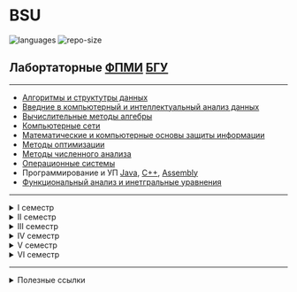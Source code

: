 # BSU
![languages](https://img.shields.io/github/languages/count/charapennikaurm/BSU)
![repo-size](https://img.shields.io/github/repo-size/charapennikaurm/BSU)
## Лабортаторные [ФПМИ](http://fpmi.bsu.by/) [БГУ](https://bsu.by/)

---

+ [Алгоритмы и структутры данных](https://github.com/charapennikaurm/BSU/tree/main/%D0%90%D0%BB%D0%B3%D0%BE%D1%80%D0%B8%D1%82%D0%BC%D1%8B%20%D0%B8%20%D1%81%D1%82%D1%80%D1%83%D0%BA%D1%82%D1%83%D1%80%D1%8B%20%D0%B4%D0%B0%D0%BD%D0%BD%D1%8B%D1%85)
+ [Введние в компьютерный и интеллектуальный анализ данных](https://github.com/charapennikaurm/BSU/tree/main/%D0%92%D0%9A%D0%98%D0%90%D0%94)
+ [Вычислительные методы алгебры](https://github.com/charapennikaurm/BSU/tree/main/%D0%92%D1%8B%D1%87%D0%B8%D1%81%D0%BB%D0%B8%D1%82%D0%B5%D0%BB%D0%BB%D1%8C%D0%BD%D1%8B%D0%B5%20%D0%BC%D0%B5%D1%82%D0%BE%D0%B4%D1%8B%20%D0%B0%D0%BB%D0%B3%D0%B5%D0%B1%D1%80%D1%8B)
+ [Компьютерные сети](https://github.com/charapennikaurm/BSU/tree/main/%D0%9A%D0%BE%D0%BC%D0%BF%D1%8C%D1%8E%D1%82%D0%B5%D1%80%D0%BD%D1%8B%D0%B5%20%D1%81%D0%B5%D1%82%D0%B8)
+ [Математические и компьютерные основы защиты информации](https://github.com/charapennikaurm/BSU/tree/main/%D0%9C%D0%B8%D0%9A%D0%9E%D0%97%D0%98)
+ [Методы оптимизации](https://github.com/charapennikaurm/BSU/tree/main/%D0%9C%D0%B5%D1%82%D0%BE%D0%B4%D1%8B%20%D0%BE%D0%BF%D1%82%D0%B8%D0%BC%D0%B8%D0%B7%D0%B0%D1%86%D0%B8%D0%B8)
+ [Методы численного анализа](https://github.com/charapennikaurm/BSU/tree/main/%D0%9C%D0%B5%D1%82%D0%BE%D0%B4%D1%8B%20%D1%87%D0%B8%D1%81%D0%BB%D0%B5%D0%BD%D0%BD%D0%BE%D0%B3%D0%BE%20%D0%B0%D0%BD%D0%B0%D0%BB%D0%B8%D0%B7%D0%B0)
+ [Операционные cистемы](https://github.com/charapennikaurm/BSU/tree/main/%D0%9E%D0%BF%D0%B5%D1%80%D0%B0%D1%86%D0%B8%D0%BE%D0%BD%D0%BD%D1%8B%D0%B5%20%D1%81%D0%B8%D1%81%D1%82%D0%B5%D0%BC%D1%8B)
+ Программирование и УП [Java](https://github.com/charapennikaurm/BSU/tree/main/%D0%9F%D1%80%D0%BE%D0%B3%D1%80%D0%B0%D0%BC%D0%BC%D0%B8%D1%80%D0%BE%D0%B2%D0%B0%D0%BD%D0%B8%D0%B5%20Java), [C++](https://github.com/charapennikaurm/BSU/tree/main/%D0%9F%D1%80%D0%BE%D0%B3%D1%80%D0%B0%D0%BC%D0%BC%D0%B8%D1%80%D0%BE%D0%B2%D0%B0%D0%BD%D0%B8%D0%B5%20%D0%A1%2B%2B), [Assembly](https://github.com/charapennikaurm/BSU/tree/main/%D0%9F%D1%80%D0%BE%D0%B3%D1%80%D0%B0%D0%BC%D0%BC%D0%B8%D1%80%D0%BE%D0%B2%D0%B0%D0%BD%D0%B8%D0%B5%20%D0%90%D1%81%D1%81%D0%B5%D0%BC%D0%B1%D0%BB%D0%B5%D1%80%D0%BD%D1%8B%D0%B5%20%D0%B2%D1%81%D1%82%D0%B0%D0%B2%D0%BA%D0%B8)
+ [Функциональный анализ и инетгральные уравнения](https://github.com/charapennikaurm/BSU/tree/main/%D0%A4%D1%83%D0%BD%D0%BA%D1%86%D0%B8%D0%BE%D0%BD%D0%B0%D0%BB%D1%8C%D0%BD%D1%8B%D0%B9%20%D0%B0%D0%BD%D0%B0%D0%BB%D0%B8%D0%B7%20%D0%B8%20%D0%B8%D0%BD%D1%82%D0%B5%D0%B3%D1%80%D0%B0%D0%BB%D1%8C%D0%BD%D1%8B%D0%B5%20%D1%83%D1%80%D0%B0%D0%B2%D0%BD%D0%B5%D0%BD%D0%B8%D1%8F)

---

<details>
<summary> I семестр</summary>
  
+ Программирование [C++](https://github.com/charapennikaurm/BSU/tree/main/%D0%9F%D1%80%D0%BE%D0%B3%D1%80%D0%B0%D0%BC%D0%BC%D0%B8%D1%80%D0%BE%D0%B2%D0%B0%D0%BD%D0%B8%D0%B5%20%D0%A1%2B%2B), [Assembly](https://github.com/charapennikaurm/BSU/tree/main/%D0%9F%D1%80%D0%BE%D0%B3%D1%80%D0%B0%D0%BC%D0%BC%D0%B8%D1%80%D0%BE%D0%B2%D0%B0%D0%BD%D0%B8%D0%B5%20%D0%90%D1%81%D1%81%D0%B5%D0%BC%D0%B1%D0%BB%D0%B5%D1%80%D0%BD%D1%8B%D0%B5%20%D0%B2%D1%81%D1%82%D0%B0%D0%B2%D0%BA%D0%B8)

</details>

<details>
<summary> II семестр</summary>
  
+ Программирование [C++](https://github.com/charapennikaurm/BSU/tree/main/%D0%9F%D1%80%D0%BE%D0%B3%D1%80%D0%B0%D0%BC%D0%BC%D0%B8%D1%80%D0%BE%D0%B2%D0%B0%D0%BD%D0%B8%D0%B5%20%D0%A1%2B%2B)

</details>

<details>
<summary> III семестр</summary>
  
+ [Введние в компьютерный и интеллектуальный анализ данных](https://github.com/charapennikaurm/BSU/tree/main/%D0%92%D0%9A%D0%98%D0%90%D0%94)
+ [Вычислительные методы алгебры](https://github.com/charapennikaurm/BSU/tree/main/%D0%92%D1%8B%D1%87%D0%B8%D1%81%D0%BB%D0%B8%D1%82%D0%B5%D0%BB%D0%BB%D1%8C%D0%BD%D1%8B%D0%B5%20%D0%BC%D0%B5%D1%82%D0%BE%D0%B4%D1%8B%20%D0%B0%D0%BB%D0%B3%D0%B5%D0%B1%D1%80%D1%8B)
+ Программирование [Java](https://github.com/charapennikaurm/BSU/tree/main/%D0%9F%D1%80%D0%BE%D0%B3%D1%80%D0%B0%D0%BC%D0%BC%D0%B8%D1%80%D0%BE%D0%B2%D0%B0%D0%BD%D0%B8%D0%B5%20Java)

</details>

<details>
<summary> IV семестр</summary>
 
+ [Алгоритмы и структутры данных](https://github.com/charapennikaurm/BSU/tree/main/%D0%90%D0%BB%D0%B3%D0%BE%D1%80%D0%B8%D1%82%D0%BC%D1%8B%20%D0%B8%20%D1%81%D1%82%D1%80%D1%83%D0%BA%D1%82%D1%83%D1%80%D1%8B%20%D0%B4%D0%B0%D0%BD%D0%BD%D1%8B%D1%85)
 + [Методы численного анализа](https://github.com/charapennikaurm/BSU/tree/main/%D0%9C%D0%B5%D1%82%D0%BE%D0%B4%D1%8B%20%D1%87%D0%B8%D1%81%D0%BB%D0%B5%D0%BD%D0%BD%D0%BE%D0%B3%D0%BE%20%D0%B0%D0%BD%D0%B0%D0%BB%D0%B8%D0%B7%D0%B0)
+ [Операционные системы](https://github.com/charapennikaurm/BSU/tree/main/%D0%9E%D0%BF%D0%B5%D1%80%D0%B0%D1%86%D0%B8%D0%BE%D0%BD%D0%BD%D1%8B%D0%B5%20%D1%81%D0%B8%D1%81%D1%82%D0%B5%D0%BC%D1%8B)
+ [Функциональный анализ и инетгральные уравнения](https://github.com/charapennikaurm/BSU/tree/main/%D0%A4%D1%83%D0%BD%D0%BA%D1%86%D0%B8%D0%BE%D0%BD%D0%B0%D0%BB%D1%8C%D0%BD%D1%8B%D0%B9%20%D0%B0%D0%BD%D0%B0%D0%BB%D0%B8%D0%B7%20%D0%B8%20%D0%B8%D0%BD%D1%82%D0%B5%D0%B3%D1%80%D0%B0%D0%BB%D1%8C%D0%BD%D1%8B%D0%B5%20%D1%83%D1%80%D0%B0%D0%B2%D0%BD%D0%B5%D0%BD%D0%B8%D1%8F)
  
</details>

<details>
<summary> V семестр</summary>

+ [Курсовой проект](https://github.com/charapennikaurm/BSU/tree/main/%D0%9A%D1%83%D1%80%D1%81%D0%BE%D0%B2%D1%8B%D0%B5/%D0%9A%D1%83%D1%80%D1%81%D0%BE%D0%B2%D0%BE%D0%B9%20%D0%BF%D1%80%D0%BE%D0%B5%D0%BA%D1%82%20V%20%D1%81%D0%B5%D0%BC%D0%B5%D1%81%D1%82%D1%80)
+ [Компьютерные сети](https://github.com/charapennikaurm/BSU/tree/main/%D0%9A%D0%BE%D0%BC%D0%BF%D1%8C%D1%8E%D1%82%D0%B5%D1%80%D0%BD%D1%8B%D0%B5%20%D1%81%D0%B5%D1%82%D0%B8)
+ [Методы оптимизации](https://github.com/charapennikaurm/BSU/tree/main/%D0%9C%D0%B5%D1%82%D0%BE%D0%B4%D1%8B%20%D0%BE%D0%BF%D1%82%D0%B8%D0%BC%D0%B8%D0%B7%D0%B0%D1%86%D0%B8%D0%B8)  
+ [Методы численного анализа](https://github.com/charapennikaurm/BSU/tree/main/%D0%9C%D0%B5%D1%82%D0%BE%D0%B4%D1%8B%20%D1%87%D0%B8%D1%81%D0%BB%D0%B5%D0%BD%D0%BD%D0%BE%D0%B3%D0%BE%20%D0%B0%D0%BD%D0%B0%D0%BB%D0%B8%D0%B7%D0%B0)

</details>

<details>
<summary> VI семестр</summary>

+ [Математические и компьютерные основы защиты информации](https://github.com/charapennikaurm/BSU/tree/main/%D0%9C%D0%B8%D0%9A%D0%9E%D0%97%D0%98)
  
</details>

---

<details>
<summary> Полезные ссылки </summary>

+ [Конспекты](https://drive.google.com/drive/folders/18u_EDtzdWjAJeyYDqqlODsVZWLKNiOi8?usp=sharing)
+ [Контрольные и коллоквиумы](https://drive.google.com/drive/folders/1ZYnvDi3jHEKucqEvjj4GJz4yJVWlUidP?usp=sharing)

</details>
